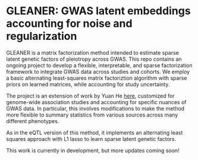 # GLEANER: GWAS latent embeddings accounting for noise and regularization
GLEANER is a matrix factorization method intended to estimate sparse latent genetic factors of pleiotropy across GWAS.
This repo contains an ongoing project to develop a flexible, interpretable, and sparse factorization framework to integrate GWAS data across studies and cohorts. We employ a basic alternating least-squares matrix factoriztion algorithm with sparse priors on learned matrices, while accounting for study uncertainty.

The project is an extension of work by Yuan He [here](https://github.com/heyuan7676/ts_eQTLs), customized for genome-wide association studies and accounting for specific nuances of GWAS data. In particular, this involves modifications to make the method more flexible to summary statistics from various sources across many different phenotypes.

As in the eQTL version of this method, it implements an alternating least squares approach with L1 lasso to learn sparse latent genetic factors.

This work is currently in development, but more updates coming soon!

